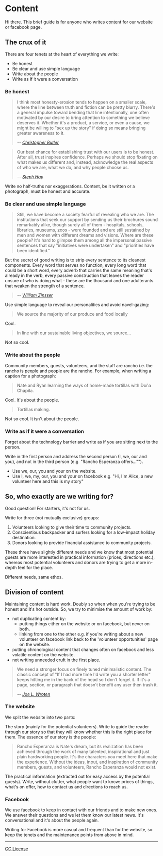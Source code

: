 # Content

Hi there. This brief guide is for anyone who writes content for our website or facebook page.

## The crux of it

There are four tenets at the heart of everything we write:

* Be honest
* Be clear and use simple language
* Write about the people
* Write as if it were a conversation

### Be honest

>I think most honesty-erosion tends to happen on a smaller scale, where the line between truth and fiction can be pretty blurry. There's a general impulse toward bending that line intentionally, one often motivated by our desire to bring attention to something we believe deserves it. Whether it's a product, a service, or even a cause, we might be willing to "sex up the story" if doing so means bringing greater awareness to it.
>
> -- <cite> [Christopher Butler](http://www.smashingmagazine.com/2012/04/23/stop-shouting-start-teaching/)</cite>

> Our best chance for establishing trust with our users is to be honest. After all, trust inspires confidence. Perhaps we should stop fixating on what makes us different and, instead, acknowledge the real aspects of who we are, what we do, and why people choose us.
>
> -- <cite>[Steph Hay](http://www.alistapart.com/articles/being-real-builds-trust/)

Write no half-truths nor exaggerations. Content, be it written or a photograph, must be honest and accurate.

### Be clear and use simple language

> Still, we have become a society fearful of revealing who we are. The institutions that seek our support by sending us their brochures sound remarkably alike, though surely all of them - hospitals, schools, libraries, museums, zoos - were founded and are still sustained by men and women with different dreams and visions. Where are these people? It's hard to glimpse them among all the impersonal passive sentences that say "initiatives were undertaken" and "priorities have been identified."
>
But the secret of good writing is to strip every sentence to its cleanest components. Every word that serves no function, every long word that could be a short word, every adverb that carries the same meaning that's already in the verb, every passive construction that leaves the reader unsure of who is doing what - these are the thousand and one adulterants that weaken the strength of a sentence.
>
> -- <cite>[William Zinsser](http://www.amazon.com/dp/B0090RVGW0/ref=as_li_ss_til?tag=leavethegreat-20)

Use simple language to reveal our personalities and avoid navel-gazing:

> We source the majority of our produce and food locally

Cool.

> In line with our sustainable living objectives, we source...

Not so cool.

### Write about the people

Community members, guests, volunteers, and the staff are rancho i.e. the rancho is people and people are the rancho. For example, when writing a caption for a photograph:

> Nate and Ryan learning the ways of home-made tortillas with Doña Chapita.

Cool. It's about the people.

> Tortillas making.

Not so cool. It isn't about the people.

### Write as if it were a conversation

Forget about the technology barrier and write as if you are sitting next to the person.

Write in the first person and address the second person (I, we, our and you), and not in the third person (e.g. "Rancho Esperanza offers..."").

* Use we, our, you and your on the website.
* Use I, we, my, our, you and your on facebook e.g. "Hi, I'm Alice, a new volunteer here and this is my story"

## So, who exactly are we writing for?

Good question! For starters, it's not for us.

Write for three (not mutually exclusive) groups:

1. Volunteers looking to give their time to community projects.
2. Conscientious backpacker and surfers looking for a low-impact holiday destination.
3. Donors looking to provide financial assistance to community projects.

These three have slightly different needs and we know that most potential guests are more interested in practical information (prices, directions etc.), whereas most potential volunteers and donors are trying to get a more in-depth feel for the place.

Different needs, same ethos.

## Division of content

Maintaining content is hard work. Doubly so when when you're trying to be honest and it's hot outside. So, we try to minimise the amount of work by:

* not duplicating content by:
  * putting things either on the website or on facebook, but never on both.
  * linking from one to the other e.g. if you're writing about a new volunteer on facebook link back to the 'volunteer opportunities' page on the website.
* putting chronological content that changes often on facebook and less volatile content on the website.
* not writing unneeded cruft in the first place.

> We need a stronger focus on finely tuned minimalistic content. The classic concept of "If I had more time I'd write you a shorter letter" keeps hitting me in the back of the head so I don't forget it. If it's a page, section, or paragraph that doesn't benefit any user then trash it.
>
> -- <cite>[Joe L. Wroten](http://www.smashingmagazine.com/2012/08/07/content-blessing-bubble-burden/#comment-768946)

### The website

We split the website into two parts:

The story (mainly for the potential volunteers). Write to guide the reader through our story so that they will know whether this is the right place for them. The essence of our story is the people:

> Rancho Esperanza is Nate's dream, but its realization has been achieved through the work of many talented, inspirational and just plain hardworking people. It's the characters you meet here that make the experience. Without the ideas, input, and inspiration of community members, guests, and volunteers, Rancho Esperanza would not exist.

The practical information (extracted out for easy access by the potential guests). Write, without clutter, what people want to know: prices of things, what's on offer, how to contact us and directions to reach us.

### Facebook

We use facebook to keep in contact with our friends and to make new ones. We answer their questions and we let them know our latest news. It's conversational and it's about the people again.

Writing for Facebook is more casual and frequent than for the website, so keep the tenets and the maintenance points from above in mind.

---

[CC License](http://creativecommons.org/licenses/by-sa/3.0/deed.en_GB)

